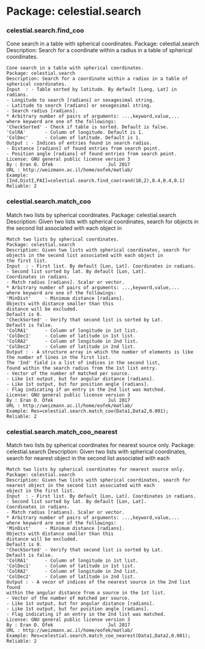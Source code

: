 # Package: celestial.search


### celestial.search.find_coo

Cone search in a table with spherical coordinates. Package: celestial.search Description: Search for a coordinate within a radius in a table of spherical coordinates.


    
    Cone search in a table with spherical coordinates.  
    Package: celestial.search  
    Description: Search for a coordinate within a radius in a table of  
    spherical coordinates.  
    Input  : - Table sorted by latitude. By default [Long, Lat] in radians.  
    - Longitude to search [radians] or sexagesimal string.  
    - Latitude to search [radians] or sexagesimal string.  
    - Search radius [radians].  
    * Arbitrary number of pairs of arguments: ...,keyword,value,...  
    where keyword are one of the followings:  
    'CheckSorted' - Check if table is sorted. Default is false.  
    'ColRA'       - Column of longitude. Default is 1.  
    'ColDec'      - Column of latitude. Default is 1.  
    Output : - Indices of entries found in search radius.  
    - Distance [radians] of found entries from search point.  
    - Position angle [radians] of found entries from search point.  
    License: GNU general public license version 3  
    By : Eran O. Ofek                    Jul 2017  
    URL : http://weizmann.ac.il/home/eofek/matlab/  
    Example: [Ind,DistI,PAI]=celestial.search.find_coo(rand(10,2),0.4,0.4,0.1)  
    Reliable: 2  
      
      
### celestial.search.match_coo

Match two lists by spherical coordinates. Package: celestial.search Description: Given two lists with spherical coordinates, search for objects in the second list associated with each object in


    
    Match two lists by spherical coordinates.  
    Package: celestial.search  
    Description: Given two lists with spherical coordinates, search for  
    objects in the second list associated with each object in  
    the first list.  
    Input  : - First list. By default [Lon, Lat]. Coordinates in radians.  
    - Second list sorted by lat. By default [Lon, Lat].  
    Coordinates in radians.  
    - Match radius [radians]. Scalar or vector.  
    * Arbitrary number of pairs of arguments: ...,keyword,value,...  
    where keyword are one of the followings:  
    'MinDist'     - Minimum distance [radians].  
    Objects with distance smaller than this  
    distance will be excluded.  
    Default is 0.  
    'CheckSorted' - Verify that second list is sorted by Lat.  
    Default is false.  
    'ColRA1'      - Column of longitude in 1st list.  
    'ColDec1'     - Column of latitude in 1st list.  
    'ColRA2'      - Column of longitude in 2nd list.  
    'ColDec2'     - Column of latitude in 2nd list.  
    Output : - A structure array in which the number of elements is like  
    the number of lines in the first list.  
    The 'Ind' field is a list of indices in the second list,  
    found within the search radius from the 1st list entry.  
    - Vector of the number of matched per source.  
    - Like 1st output, but for angular distance [radians].  
    - Like 1st output, but for position angle [radians].  
    - Flag indicating if an entry in the 2nd list was matched.  
    License: GNU general public license version 3  
    By : Eran O. Ofek                    Jul 2017  
    URL : http://weizmann.ac.il/home/eofek/matlab/  
    Example: Res=celestial.search.match_coo(Data1,Data2,0.001);  
    Reliable: 2  
      
      
### celestial.search.match_coo_nearest

Match two lists by spherical coordinates for nearest source only. Package: celestial.search Description: Given two lists with spherical coordinates, search for nearest object in the second list associated with each


    
    Match two lists by spherical coordinates for nearest source only.  
    Package: celestial.search  
    Description: Given two lists with spherical coordinates, search for  
    nearest object in the second list associated with each  
    object in the first list.  
    Input  : - First list. By default [Lon, Lat]. Coordinates in radians.  
    - Second list sorted by lat. By default [Lon, Lat].  
    Coordinates in radians.  
    - Match radius [radians]. Scalar or vector.  
    * Arbitrary number of pairs of arguments: ...,keyword,value,...  
    where keyword are one of the followings:  
    'MinDist'     - Minimum distance [radians].  
    Objects with distance smaller than this  
    distance will be excluded.  
    Default is 0.  
    'CheckSorted' - Verify that second list is sorted by Lat.  
    Default is false.  
    'ColRA1'      - Column of longitude in 1st list.  
    'ColDec1'     - Column of latitude in 1st list.  
    'ColRA2'      - Column of longitude in 2nd list.  
    'ColDec2'     - Column of latitude in 2nd list.  
    Output : - A vecor of indices of the nearest source in the 2nd list found  
    within the angular distance from a source in the 1st list.  
    - Vector of the number of matched per source.  
    - Like 1st output, but for angular distance [radians].  
    - Like 1st output, but for position angle [radians].  
    - Flag indicating if an entry in the 2nd list was matched.  
    License: GNU general public license version 3  
    By : Eran O. Ofek                    Jul 2017  
    URL : http://weizmann.ac.il/home/eofek/matlab/  
    Example: Res=celestial.search.match_coo_nearest(Data1,Data2,0.001);  
    Reliable: 2  
      
      
